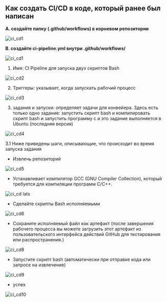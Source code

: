 ## Как создать CI/CD в коде, который ранее был написан
**A. создайте папку (.github/workflows) в корневом репозитории**

![ci_cd1](https://github.com/user-attachments/assets/f4aa912d-f020-4af6-b9d5-901004593cf9)



**B. создайте ci-pipeline.yml внутри .github/workflows/**

![ci_cd1](https://github.com/user-attachments/assets/f450eb5d-04c8-473d-a84e-cc583884295d)



  1. Имя: CI Pipeline для запуска двух скриптов Bash

![ci_cd2](https://github.com/user-attachments/assets/a407d4f3-0bb0-4f3a-92ae-f7d15d01c31c)



  2. Триггеры: указывает, когда запускать рабочий процесс

![ci_cd3](https://github.com/user-attachments/assets/93bf2582-f385-4ba6-b10c-62a014cfac50)


  
  3. задания и запуски: определяет задачи для конвейера. Здесь есть только одно задание: запустить скрипт bash и компилировать скрипт bash и запустить программу c и это задание выполняется в Ubuntu (последняя версия)

![ci_cd4](https://github.com/user-attachments/assets/1514208f-b860-4cb7-8120-56af5c9680ef)


   3.1 Ниже приведены шаги, описывающие, что происходит во время запуска задания

  - Извлечь репозиторий

![ci_cd5](https://github.com/user-attachments/assets/8915b2b8-ce39-48e7-9171-3c827c339aad)


  - Устанавливает компилятор GCC (GNU Compiler Collection), который требуется для компиляции программ C/C++.

![ci_cd lats](https://github.com/user-attachments/assets/025214fc-573f-4589-bd3f-bee53bb9e999)

    
  - Сделайте скрипты Bash исполняемыми

![ci_cd6](https://github.com/user-attachments/assets/7192992c-e977-4de8-8725-cf61fc3cae0f)



  - Сохраните исполняемый файл как артефакт (после завершения рабочего процесса вы можете загрузить этот артефакт из пользовательского интерфейса действий GitHub для тестирования или распространения.)


![ci_cd8](https://github.com/user-attachments/assets/ac07fa7c-f0af-4163-b458-d483b247814b)


  - Запустите скрипт bash (автоматически при отправке кода или запросе на извлечение)

![ci_cd9](https://github.com/user-attachments/assets/ee777b04-8264-4d99-8299-c37d4ed9c876)

  - успех

![ci_cd10](https://github.com/user-attachments/assets/2eb0f0d3-3d40-4a12-a8e7-9e3f8927e73d)


